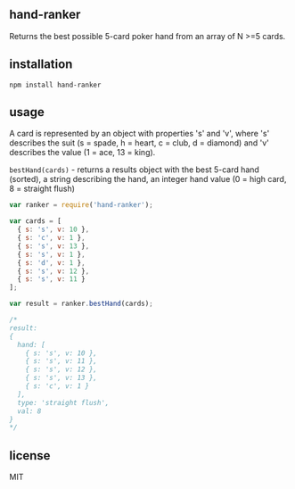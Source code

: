 ## hand-ranker

Returns the best possible 5-card poker hand from an array of N >=5 cards.

## installation

```
npm install hand-ranker
```

## usage

A card is represented by an object with properties 's' and 'v', where 's' describes the suit (s = spade, h = heart, c = club, d = diamond) and 'v' describes the value (1 = ace, 13 = king).

`bestHand(cards)` - returns a results object with the best 5-card hand (sorted), a string describing the hand, an integer hand value (0 = high card, 8 = straight flush)

```javascript
var ranker = require('hand-ranker');

var cards = [
  { s: 's', v: 10 },
  { s: 'c', v: 1 },
  { s: 's', v: 13 },
  { s: 's', v: 1 },
  { s: 'd', v: 1 },
  { s: 's', v: 12 },
  { s: 's', v: 11 }
];

var result = ranker.bestHand(cards);

/*
result:
{
  hand: [
    { s: 's', v: 10 },
    { s: 's', v: 11 },
    { s: 's', v: 12 },
    { s: 's', v: 13 },
    { s: 'c', v: 1 }
  ],
  type: 'straight flush',
  val: 8
}
*/
```

## license

MIT
